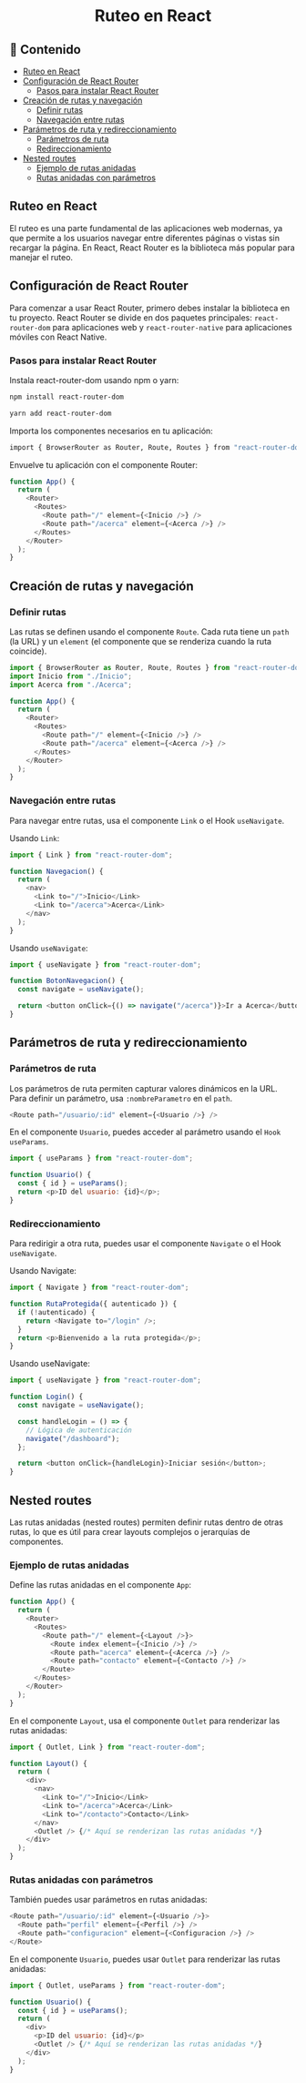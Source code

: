 <h1 align="center">Ruteo en React</h1>

<h2>📑 Contenido</h2>

- [Ruteo en React](#ruteo-en-react)
- [Configuración de React Router](#configuración-de-react-router)
  - [Pasos para instalar React Router](#pasos-para-instalar-react-router)
- [Creación de rutas y navegación](#creación-de-rutas-y-navegación)
  - [Definir rutas](#definir-rutas)
  - [Navegación entre rutas](#navegación-entre-rutas)
- [Parámetros de ruta y redireccionamiento](#parámetros-de-ruta-y-redireccionamiento)
  - [Parámetros de ruta](#parámetros-de-ruta)
  - [Redireccionamiento](#redireccionamiento)
- [Nested routes](#nested-routes)
  - [Ejemplo de rutas anidadas](#ejemplo-de-rutas-anidadas)
  - [Rutas anidadas con parámetros](#rutas-anidadas-con-parámetros)

## Ruteo en React

El ruteo es una parte fundamental de las aplicaciones web modernas, ya que permite a los usuarios navegar entre diferentes páginas o vistas sin recargar la página. En React, React Router es la biblioteca más popular para manejar el ruteo.

## Configuración de React Router

Para comenzar a usar React Router, primero debes instalar la biblioteca en tu proyecto. React Router se divide en dos paquetes principales: `react-router-dom` para aplicaciones web y `react-router-native` para aplicaciones móviles con React Native.

### Pasos para instalar React Router

Instala react-router-dom usando npm o yarn:

```bash
npm install react-router-dom

yarn add react-router-dom
```

Importa los componentes necesarios en tu aplicación:

```bash
import { BrowserRouter as Router, Route, Routes } from "react-router-dom";
```

Envuelve tu aplicación con el componente Router:

```javascript
function App() {
  return (
    <Router>
      <Routes>
        <Route path="/" element={<Inicio />} />
        <Route path="/acerca" element={<Acerca />} />
      </Routes>
    </Router>
  );
}
```

## Creación de rutas y navegación

### Definir rutas

Las rutas se definen usando el componente `Route`. Cada ruta tiene un `path` (la URL) y un `element` (el componente que se renderiza cuando la ruta coincide).

```javascript
import { BrowserRouter as Router, Route, Routes } from "react-router-dom";
import Inicio from "./Inicio";
import Acerca from "./Acerca";

function App() {
  return (
    <Router>
      <Routes>
        <Route path="/" element={<Inicio />} />
        <Route path="/acerca" element={<Acerca />} />
      </Routes>
    </Router>
  );
}
```

### Navegación entre rutas

Para navegar entre rutas, usa el componente `Link` o el Hook `useNavigate`.

Usando `Link`:

```javascript
import { Link } from "react-router-dom";

function Navegacion() {
  return (
    <nav>
      <Link to="/">Inicio</Link>
      <Link to="/acerca">Acerca</Link>
    </nav>
  );
}
```

Usando `useNavigate`:

```javascript
import { useNavigate } from "react-router-dom";

function BotonNavegacion() {
  const navigate = useNavigate();

  return <button onClick={() => navigate("/acerca")}>Ir a Acerca</button>;
}
```

## Parámetros de ruta y redireccionamiento

### Parámetros de ruta

Los parámetros de ruta permiten capturar valores dinámicos en la URL. Para definir un parámetro, usa `:nombreParametro` en el `path`.

```javascript
<Route path="/usuario/:id" element={<Usuario />} />
```

En el componente `Usuario`, puedes acceder al parámetro usando el `Hook useParams`.

```javascript
import { useParams } from "react-router-dom";

function Usuario() {
  const { id } = useParams();
  return <p>ID del usuario: {id}</p>;
}
```

### Redireccionamiento

Para redirigir a otra ruta, puedes usar el componente `Navigate` o el Hook `useNavigate`.

Usando Navigate:

```javascript
import { Navigate } from "react-router-dom";

function RutaProtegida({ autenticado }) {
  if (!autenticado) {
    return <Navigate to="/login" />;
  }
  return <p>Bienvenido a la ruta protegida</p>;
}
```

Usando useNavigate:

```javascript
import { useNavigate } from "react-router-dom";

function Login() {
  const navigate = useNavigate();

  const handleLogin = () => {
    // Lógica de autenticación
    navigate("/dashboard");
  };

  return <button onClick={handleLogin}>Iniciar sesión</button>;
}
```

## Nested routes

Las rutas anidadas (nested routes) permiten definir rutas dentro de otras rutas, lo que es útil para crear layouts complejos o jerarquías de componentes.

### Ejemplo de rutas anidadas

Define las rutas anidadas en el componente `App`:

```javascript
function App() {
  return (
    <Router>
      <Routes>
        <Route path="/" element={<Layout />}>
          <Route index element={<Inicio />} />
          <Route path="acerca" element={<Acerca />} />
          <Route path="contacto" element={<Contacto />} />
        </Route>
      </Routes>
    </Router>
  );
}
```

En el componente `Layout`, usa el componente `Outlet` para renderizar las rutas anidadas:

```javascript
import { Outlet, Link } from "react-router-dom";

function Layout() {
  return (
    <div>
      <nav>
        <Link to="/">Inicio</Link>
        <Link to="/acerca">Acerca</Link>
        <Link to="/contacto">Contacto</Link>
      </nav>
      <Outlet /> {/* Aquí se renderizan las rutas anidadas */}
    </div>
  );
}
```

### Rutas anidadas con parámetros

También puedes usar parámetros en rutas anidadas:

```javascript
<Route path="/usuario/:id" element={<Usuario />}>
  <Route path="perfil" element={<Perfil />} />
  <Route path="configuracion" element={<Configuracion />} />
</Route>
```

En el componente `Usuario`, puedes usar `Outlet` para renderizar las rutas anidadas:

```javascript
import { Outlet, useParams } from "react-router-dom";

function Usuario() {
  const { id } = useParams();
  return (
    <div>
      <p>ID del usuario: {id}</p>
      <Outlet /> {/* Aquí se renderizan las rutas anidadas */}
    </div>
  );
}
```
